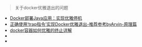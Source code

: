 > 关于docker优雅退出的问题
- [Docker部署Java应用：实现优雅停机](https://www.2cto.com/kf/201611/569122.html)
- [正确使用‘trap指令’实现Docker优雅退出-推荐参考byArvin-原理篇](https://www.cnblogs.com/dupengfei/p/trap2.html)
- [docker容器如何优雅的终止详解](https://blog.csdn.net/u010716706/article/details/61750111)
- []()
- []()